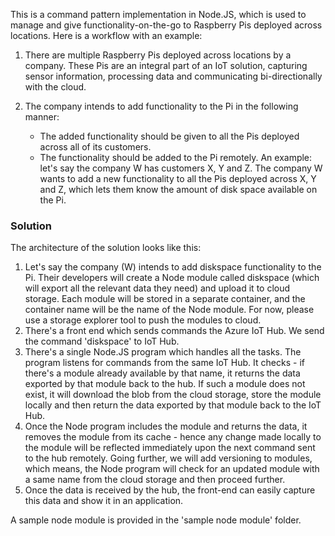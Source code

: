 This is a command pattern implementation in Node.JS, which is used to manage and give functionality-on-the-go to Raspberry Pis deployed across locations. Here is a workflow with an example:

1.  There are multiple Raspberry Pis deployed across locations by a company. These Pis are an integral part of an IoT solution, capturing sensor information, processing data and communicating bi-directionally with the cloud.

2.  The company intends to add functionality to the Pi in the following manner:
    -   The added functionality should be given to all the Pis deployed across all of its customers.
    -   The functionality should be added to the Pi remotely.
   An example: let's say the company W has customers X, Y and Z. The company W wants to add a new functionality to all the Pis deployed across X, Y and Z, which lets them know the amount of disk space available on the Pi.
   
### Solution
The architecture of the solution looks like this:

1.  Let's say the company (W) intends to add diskspace functionality to the Pi. Their developers will create a Node module called diskspace (which will export all the relevant data they need) and upload it to cloud storage. Each module will be stored in a separate container, and the container name will be the name of the Node module. For now, please use a storage explorer tool to push the modules to cloud. 
2.  There's a front end which sends commands the Azure IoT Hub. We send the command 'diskspace' to IoT Hub.
3.  There's a single Node.JS program which handles all the tasks. The program listens for commands from the same IoT Hub. It checks - if there's a module already available by that name, it returns the data exported by that module back to the hub. If such a module does not exist, it will download the blob from the cloud storage, store the module locally and then return the data exported by that module back to the IoT Hub.
4.  Once the Node program includes the module and returns the data, it removes the module from its cache - hence any change made locally to the module will be reflected immediately upon the next command sent to the hub remotely. Going further, we will add versioning to modules, which means, the Node program will check for an updated module with a same name from the cloud storage and then proceed further.
5.  Once the data is received by the hub, the front-end can easily capture this data and show it in an application.

A sample node module is provided in the 'sample node module' folder.